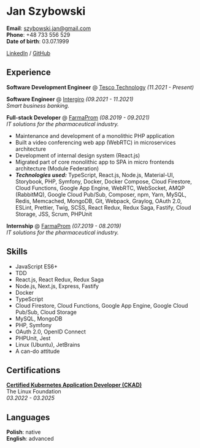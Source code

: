 # Jan Szybowski

**Email**: szybowski.jan@gmail.com \
**Phone**: +48 733 556 529 \
**Date of birth**: 03.07.1999

[LinkedIn](https://www.linkedin.com/in/jan-szybowski/) / [GitHub](https://github.com/huan231)

## Experience

**Software Development Engineer** @ [Tesco Technology](https://www.linkedin.com/showcase/tesco-technology) _(11.2021 -
Present)_

**Software Engineer** @ [Intergiro](https://intergiro.com/) _(09.2021 - 11.2021)_ \
_Smart business banking._

**Full-stack Developer** @ [FarmaProm](https://www.farmaprom.pl/) _(08.2019 - 09.2021)_ \
_IT solutions for the pharmaceutical industry._

* Maintenance and development of a monolithic PHP application
* Built a video conferencing web app (WebRTC) in microservices architecture
* Development of internal design system (React.js)
* Migrated part of core monolithic app to SPA in micro frontends architecture (Module Federation)
* **_Technologies used:_** TypeScript, React.js, Node.js, Material-UI, Storybook, PHP, Symfony, Docker, Docker Compose,
  Cloud Firestore, Cloud Functions, Google App Engine, WebRTC, WebSocket, AMQP (RabbitMQ), Google Cloud Pub/Sub,
  Composer, npm, Yarn, MySQL, Redis, Memcached, MongoDB, Git, Webpack, Graylog, OAuth 2.0, ESLint, Prettier, Twig, SCSS,
  React Redux, Redux Saga, Fastify, Cloud Storage, JSS, Scrum, PHPUnit

**Internship** @ [FarmaProm](https://www.farmaprom.pl/) _(07.2019 - 08.2019)_ \
_IT solutions for the pharmaceutical industry._

## Skills

* JavaScript ES6+
* TDD
* React.js, React Redux, Redux Saga
* Node.js, Next.js, Express, Fastify
* Docker
* TypeScript
* Cloud Firestore, Cloud Functions, Google App Engine, Google Cloud Pub/Sub, Cloud Storage
* MySQL, MongoDB
* PHP, Symfony
* OAuth 2.0, OpenID Connect
* PHPUnit, Jest
* Linux (Ubuntu), JetBrains
* A can-do attitude

## Certifications

**[Certified Kubernetes Application Developer (CKAD)](https://www.credly.com/badges/33e8ba85-54d3-4db3-a162-02681d5f4eea)** \
The Linux Foundation \
_03.2022 - 03.2025_

## Languages

**Polish**: native \
**English**: advanced
